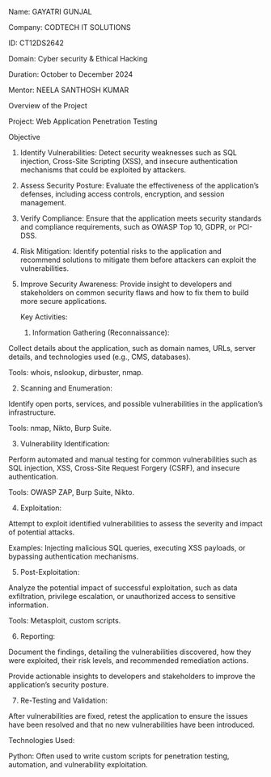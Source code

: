 Name: GAYATRI GUNJAL

Company: CODTECH IT SOLUTIONS

ID: CT12DS2642

Domain: Cyber security & Ethical Hacking

Duration: October to December 2024

Mentor: NEELA SANTHOSH KUMAR

Overview of the Project

Project: Web Application Penetration Testing

Objective

1. Identify Vulnerabilities: Detect security weaknesses such as SQL injection, Cross-Site Scripting (XSS), and insecure authentication mechanisms that could be exploited by attackers.

2. Assess Security Posture: Evaluate the effectiveness of the application’s defenses, including access controls, encryption, and session management.

3. Verify Compliance: Ensure that the application meets security standards and compliance requirements, such as OWASP Top 10, GDPR, or PCI-DSS.

4. Risk Mitigation: Identify potential risks to the application and recommend solutions to mitigate them before attackers can exploit the vulnerabilities.

5. Improve Security Awareness: Provide insight to developers and stakeholders on common security flaws and how to fix them to build more secure applications.


   Key Activities: 

   1. Information Gathering (Reconnaissance):

Collect details about the application, such as domain names, URLs, server details, and technologies used (e.g., CMS, databases).

Tools: whois, nslookup, dirbuster, nmap.

2. Scanning and Enumeration:

Identify open ports, services, and possible vulnerabilities in the application’s infrastructure.

Tools: nmap, Nikto, Burp Suite.

3. Vulnerability Identification:

Perform automated and manual testing for common vulnerabilities such as SQL injection, XSS, Cross-Site Request Forgery (CSRF), and insecure authentication.

Tools: OWASP ZAP, Burp Suite, Nikto.

4. Exploitation:

Attempt to exploit identified vulnerabilities to assess the severity and impact of potential attacks.

Examples: Injecting malicious SQL queries, executing XSS payloads, or bypassing authentication mechanisms.

5. Post-Exploitation:

Analyze the potential impact of successful exploitation, such as data exfiltration, privilege escalation, or unauthorized access to sensitive information.

Tools: Metasploit, custom scripts.

6. Reporting:

Document the findings, detailing the vulnerabilities discovered, how they were exploited, their risk levels, and recommended remediation actions.

Provide actionable insights to developers and stakeholders to improve the application’s security posture.

7. Re-Testing and Validation:

After vulnerabilities are fixed, retest the application to ensure the issues have been resolved and that no new vulnerabilities have been introduced.

Technologies Used:

Python: Often used to write custom scripts for penetration testing, automation, and vulnerability exploitation.
